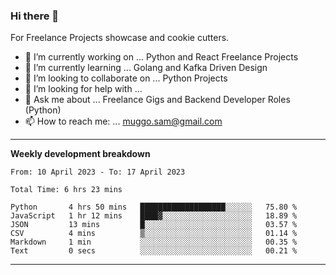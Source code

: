 ### Hi there 👋 



For Freelance Projects showcase and cookie cutters.

- 🔭 I’m currently working on ... Python and React Freelance Projects
- 🌱 I’m currently learning ... Golang and Kafka Driven Design
- 👯 I’m looking to collaborate on ... Python Projects
- 🤔 I’m looking for help with ...
- 💬 Ask me about ... Freelance Gigs and Backend Developer Roles (Python)
- 📫 How to reach me: ... muggo.sam@gmail.com
---------
**Weekly development breakdown**
<!--START_SECTION:waka-->

```text
From: 10 April 2023 - To: 17 April 2023

Total Time: 6 hrs 23 mins

Python       4 hrs 50 mins   ███████████████████░░░░░░   75.80 %
JavaScript   1 hr 12 mins    ████▓░░░░░░░░░░░░░░░░░░░░   18.89 %
JSON         13 mins         █░░░░░░░░░░░░░░░░░░░░░░░░   03.57 %
CSV          4 mins          ▒░░░░░░░░░░░░░░░░░░░░░░░░   01.14 %
Markdown     1 min           ░░░░░░░░░░░░░░░░░░░░░░░░░   00.35 %
Text         0 secs          ░░░░░░░░░░░░░░░░░░░░░░░░░   00.21 %
```

<!--END_SECTION:waka-->

----------


